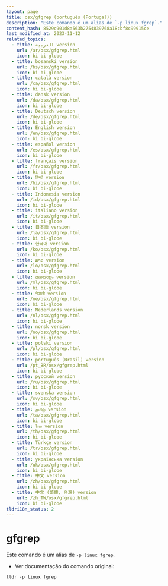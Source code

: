 ```yaml
---
layout: page
title: osx/gfgrep (português (Portugal))
description: "Este comando é um alias de `-p linux fgrep`."
content_hash: 8529c901d8a563b2754839768a18cbf8c99915ce
last_modified_at: 2023-11-12
related_topics:
  - title: العربية version
    url: /ar/osx/gfgrep.html
    icon: bi bi-globe
  - title: bosanski version
    url: /bs/osx/gfgrep.html
    icon: bi bi-globe
  - title: català version
    url: /ca/osx/gfgrep.html
    icon: bi bi-globe
  - title: dansk version
    url: /da/osx/gfgrep.html
    icon: bi bi-globe
  - title: Deutsch version
    url: /de/osx/gfgrep.html
    icon: bi bi-globe
  - title: English version
    url: /en/osx/gfgrep.html
    icon: bi bi-globe
  - title: español version
    url: /es/osx/gfgrep.html
    icon: bi bi-globe
  - title: français version
    url: /fr/osx/gfgrep.html
    icon: bi bi-globe
  - title: हिन्दी version
    url: /hi/osx/gfgrep.html
    icon: bi bi-globe
  - title: Indonesia version
    url: /id/osx/gfgrep.html
    icon: bi bi-globe
  - title: italiano version
    url: /it/osx/gfgrep.html
    icon: bi bi-globe
  - title: 日本語 version
    url: /ja/osx/gfgrep.html
    icon: bi bi-globe
  - title: 한국어 version
    url: /ko/osx/gfgrep.html
    icon: bi bi-globe
  - title: ລາວ version
    url: /lo/osx/gfgrep.html
    icon: bi bi-globe
  - title: മലയാളം version
    url: /ml/osx/gfgrep.html
    icon: bi bi-globe
  - title: नेपाली version
    url: /ne/osx/gfgrep.html
    icon: bi bi-globe
  - title: Nederlands version
    url: /nl/osx/gfgrep.html
    icon: bi bi-globe
  - title: norsk version
    url: /no/osx/gfgrep.html
    icon: bi bi-globe
  - title: polski version
    url: /pl/osx/gfgrep.html
    icon: bi bi-globe
  - title: português (Brasil) version
    url: /pt_BR/osx/gfgrep.html
    icon: bi bi-globe
  - title: русский version
    url: /ru/osx/gfgrep.html
    icon: bi bi-globe
  - title: svenska version
    url: /sv/osx/gfgrep.html
    icon: bi bi-globe
  - title: தமிழ் version
    url: /ta/osx/gfgrep.html
    icon: bi bi-globe
  - title: ไทย version
    url: /th/osx/gfgrep.html
    icon: bi bi-globe
  - title: Türkçe version
    url: /tr/osx/gfgrep.html
    icon: bi bi-globe
  - title: українська version
    url: /uk/osx/gfgrep.html
    icon: bi bi-globe
  - title: 中文 version
    url: /zh/osx/gfgrep.html
    icon: bi bi-globe
  - title: 中文 (繁體, 台灣) version
    url: /zh_TW/osx/gfgrep.html
    icon: bi bi-globe
tldri18n_status: 2
---
```

# gfgrep

Este comando é um alias de `-p linux fgrep`.

- Ver documentação do comando original:

`tldr -p linux fgrep`

